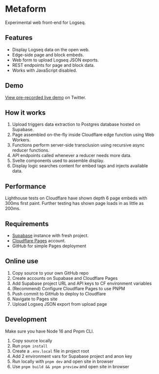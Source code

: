 # Metaform

Experimental web front-end for Logseq.

## Features

- Display Logseq data on the open web.
- Edge-side page and block embeds.
- Web form to upload Logseq JSON exports.
- REST endpoints for page and block data.
- Works with JavaScript disabled.

## Demo

[View pre-recorded live demo](https://twitter.com/vhsdev/status/1530160309112954881) on Twitter.

## How it works

1. Upload triggers data extraction to Postgres database hosted on Supabase.
1. Page assembled on-the-fly inside Cloudflare edge function using Web Workers.
1. Functions perform server-side transclusion using recursive async reducer functions.
1. API endpoints called whenever a reducer needs more data.
1. Svelte components used to assemble display.
1. Display logic searches content for embed tags and injects available data.

## Performance

Lighthouse tests on Cloudflare have shown depth 6 page embeds with 300ms first paint. Further testing has shown page loads in as little as 200ms.

## Requirements

- [Supabase](https://supabase.com/) instance with fresh project.
- [Cloudflare Pages](https://pages.cloudflare.com/) account.
- GitHub for simple Pages deployment

## Online use

1. Copy source to your own GitHub repo
1. Create accounts on Supabase and Cloudflare Pages
1. Add Supabase project URL and API keys to CF environment variables
1. (Recommend) Configure Cloudflare Pages to use PNPM
1. Push commit to GitHub to deploy to Cloudflare
1. Navigate to Pages site
1. Upload Logseq JSON export from upload page

## Development

Make sure you have Node 16 and Pnpm CLI.

1. Copy source locally
1. Run `pnpm install`
1. Create a `.env.local` file in project root
1. Add 2 environment vars for Supabase project and anon key
1. Run locally with `pnpm dev` and open site in browser
1. Use `pnpm build && pnpm preview` and open site in browser
